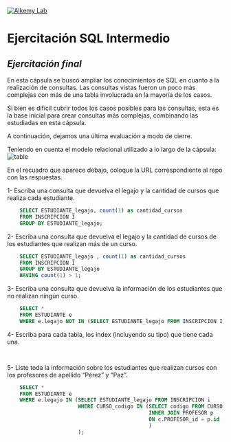 [![Alkemy Lab](https://academy.alkemy.org/images/alkemy-logo.svg)](https://academy.alkemy.org/)

# Ejercitación SQL Intermedio
## _Ejercitación final_

En esta cápsula se buscó ampliar los conocimientos de SQL en cuanto a la realización de consultas. Las consultas vistas fueron un poco más complejas con más de una tabla involucrada en la mayoría de los casos.

Si bien es difícil cubrir todos los casos posibles para las consultas, esta es la base inicial para crear consultas más complejas, combinando las estudiadas en esta cápsula.

A continuación, dejamos una última evaluación a modo de cierre.

Teniendo en cuenta el modelo relacional utilizado a lo largo de la cápsula: 
![table](https://lh3.googleusercontent.com/1AOeM9pWbnWnkBLNN2pvJgbB2RdfEKCo7ijDthWY65iR_X4iCl2ukYXKFPeoaIR8zEHjQkc3tEyG4pF78v98L_d18onER1fK19_8whhNkgpQotCkcPtRhHvAfcCCR86hekx2mryl=s0)

En el recuadro que aparece debajo, coloque la URL correspondiente al repo con las respuestas. 

1- Escriba una consulta que devuelva el legajo y la cantidad de cursos que realiza cada estudiante.
```sql
    SELECT ESTUDIANTE_legajo, count(1) as cantidad_cursos
    FROM INSCRIPCION I
    GROUP BY ESTUDIANTE_legajo;
  ```
2- Escriba una consulta que devuelva el legajo y la cantidad de cursos de los estudiantes que realizan más de un curso.
```sql
    SELECT ESTUDIANTE_legajo , count(1) as cantidad_cursos
    FROM INSCRIPCION I
    GROUP BY ESTUDIANTE_legajo
    HAVING count(1) > 1;
  ```
3- Escriba una consulta que devuelva la información de los estudiantes que no realizan ningún curso.
```sql
    SELECT *
    FROM ESTUDIANTE e
    WHERE e.legajo NOT IN (SELECT ESTUDIANTE_legajo FROM INSCRIPCION I);
  ```
4- Escriba para cada tabla, los index (incluyendo su tipo) que tiene cada una.
```sql
     
  ```
5- Liste toda la información sobre los estudiantes que realizan cursos con los profesores de apellido “Pérez” y “Paz”.
```sql
    SELECT *
    FROM ESTUDIANTE e
    WHERE e.legajo IN (SELECT ESTUDIANTE_legajo FROM INSCRIPCION i 
                       WHERE CURSO_codigo IN (SELECT codigo FROM CURSO c 
                                              INNER JOIN PROFESOR p 
                                              ON c.PROFESOR_id = p.id
                                              )
                       );
  ```
